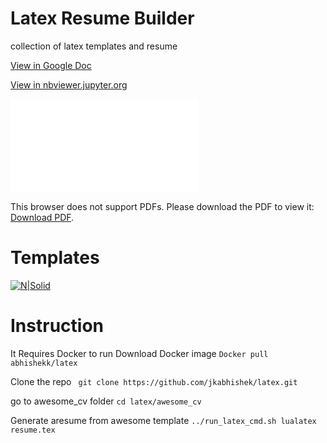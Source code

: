 # Latex Resume Builder
collection of latex templates and resume

<a href="https://docs.google.com/viewer?url=https://raw.githubusercontent.com/jkabhishek/latex/master/awesome_cv/Abhishek_Jaiswal.pdf">View in Google Doc</a>

<a href="https://nbviewer.jupyter.org/github/jkabhishek/latex/blob/master/awesome_cv/Abhishek_Jaiswal.pdf"> View in nbviewer.jupyter.org</a>

<object data="awesome_cv/Abhishek_Jaiswal.pdf" type="application/pdf" width="700px" height="700px">
    <embed src="awesome_cv/Abhishek_Jaiswal.pdf">
        <p>This browser does not support PDFs. Please download the PDF to view it: <a href="awesome_cv/Abhishek_Jaiswal.pdf">Download PDF</a>.</p>
    </embed>
</object>

# Templates
[![N|Solid](https://raw.githubusercontent.com/jkabhishek/latex/master/images/awesome.png)](https://github.com/jkabhishek/latex)

# Instruction
It Requires Docker to run
Download Docker image
`Docker pull abhishekk/latex`

Clone the repo
` git clone https://github.com/jkabhishek/latex.git`

go to awesome_cv folder
`cd latex/awesome_cv`

Generate aresume from awesome template
`../run_latex_cmd.sh lualatex resume.tex`

